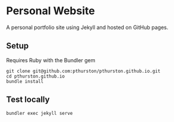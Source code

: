 # Personal Website

A personal portfolio site using Jekyll and hosted on GitHub pages.

## Setup

Requires Ruby with the Bundler gem

```
git clone git@github.com:pthurston/pthurston.github.io.git
cd pthurston.github.io
bundle install
```

## Test locally

```
bundler exec jekyll serve
```